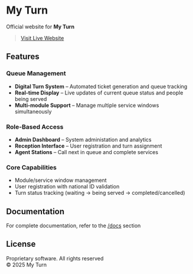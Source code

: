 # My Turn

Official website for **My Turn**

> [Visit Live Website](https://my-turn.vercel.app)

## Features

### Queue Management

- **Digital Turn System** – Automated ticket generation and queue tracking
- **Real-time Display** – Live updates of current queue status and people being served
- **Multi-module Support** – Manage multiple service windows simultaneously

### Role-Based Access

- **Admin Dashboard** – System administation and analytics
- **Reception Interface** – User registration and turn assignment
- **Agent Stations** – Call next in queue and complete services

### Core Capabilities

- Module/service window management
- User registration with national ID validation
- Turn status tracking (waiting → being served → completed/cancelled)

## Documentation

For complete documentation, refer to the [/docs](https://github.com/darianmorat/my-turn/tree/main/_docs) section

## License

Proprietary software. All rights reserved  
© 2025 My Turn
